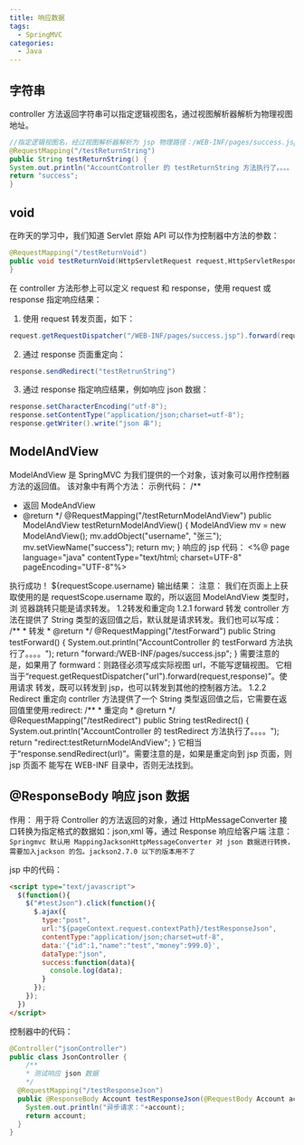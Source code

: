 ```yaml
---
title: 响应数据
tags:
  - SpringMVC
categories:
  - Java
---
```


## 字符串
controller 方法返回字符串可以指定逻辑视图名，通过视图解析器解析为物理视图地址。
``` Java
//指定逻辑视图名，经过视图解析器解析为 jsp 物理路径：/WEB-INF/pages/success.jsp
@RequestMapping("/testReturnString")
public String testReturnString() {
System.out.println("AccountController 的 testReturnString 方法执行了。。。。");
return "success";
}
```

## void 
在昨天的学习中，我们知道 Servlet 原始 API 可以作为控制器中方法的参数：
``` Java
@RequestMapping("/testReturnVoid")
public void testReturnVoid(HttpServletRequest request,HttpServletResponse response) throws Exception {
}
```
在 controller 方法形参上可以定义 request 和 response，使用 request 或 response 指定响应结果：
1. 使用 request 转发页面，如下：
``` Java
request.getRequestDispatcher("/WEB-INF/pages/success.jsp").forward(request,response);
```
2. 通过 response 页面重定向：
``` Java
response.sendRedirect("testRetrunString")
```
3. 通过 response 指定响应结果，例如响应 json 数据：
``` Java
response.setCharacterEncoding("utf-8");
response.setContentType("application/json;charset=utf-8");
response.getWriter().write("json 串");
```
## ModelAndView 
ModelAndView 是 SpringMVC 为我们提供的一个对象，该对象可以用作控制器方法的返回值。
该对象中有两个方法：
示例代码：
/**
* 返回 ModeAndView
* @return
*/
@RequestMapping("/testReturnModelAndView")
public ModelAndView testReturnModelAndView() {
ModelAndView mv = new ModelAndView();
mv.addObject("username", "张三");
mv.setViewName("success");
return mv;
}
响应的 jsp 代码：
<%@ page language="java" contentType="text/html; charset=UTF-8"
pageEncoding="UTF-8"%>
<!DOCTYPE html PUBLIC "-//W3C//DTD HTML 4.01 Transitional//EN"
"http://www.w3.org/TR/html4/loose.dtd">
<html>
<head>
<meta http-equiv="Content-Type" content="text/html; charset=UTF-8">
<title>执行成功</title>
</head>
<body>
执行成功！
${requestScope.username}
</body>
</html>
输出结果：
注意：
我们在页面上上获取使用的是 requestScope.username 取的，所以返回 ModelAndView 类型时，浏
览器跳转只能是请求转发。
1.2转发和重定向
1.2.1 forward 转发
controller 方法在提供了 String 类型的返回值之后，默认就是请求转发。我们也可以写成：
/**
* 转发
* @return
*/
@RequestMapping("/testForward")
public String testForward() {
System.out.println("AccountController 的 testForward 方法执行了。。。。");
return "forward:/WEB-INF/pages/success.jsp";
}
需要注意的是，如果用了 formward：则路径必须写成实际视图 url，不能写逻辑视图。
它相当于“request.getRequestDispatcher("url").forward(request,response)”。使用请求
转发，既可以转发到 jsp，也可以转发到其他的控制器方法。
1.2.2 Redirect 重定向
contrller 方法提供了一个 String 类型返回值之后，它需要在返回值里使用:redirect:
/**
* 重定向
* @return
*/
@RequestMapping("/testRedirect")
public String testRedirect() {
System.out.println("AccountController 的 testRedirect 方法执行了。。。。");
return "redirect:testReturnModelAndView";
}
它相当于“response.sendRedirect(url)”。需要注意的是，如果是重定向到 jsp 页面，则 jsp 页面不
能写在 WEB-INF 目录中，否则无法找到。

## @ResponseBody 响应 json 数据
作用：
用于将 Controller 的方法返回的对象，通过 HttpMessageConverter 接口转换为指定格式的数据如：json,xml 等，通过 Response 响应给客户端
注意：
`Springmvc 默认用 MappingJacksonHttpMessageConverter 对 json 数据进行转换，需要加入jackson 的包。jackson2.7.0 以下的版本用不了`

jsp 中的代码：
``` html
<script type="text/javascript">
  $(function(){
    $("#testJson").click(function(){
      $.ajax({
        type:"post",
        url:"${pageContext.request.contextPath}/testResponseJson",
        contentType:"application/json;charset=utf-8",
        data:'{"id":1,"name":"test","money":999.0}',
        dataType:"json",
        success:function(data){
          console.log(data);
        }
      });
    });
  })
</script>
```
控制器中的代码：
``` Java
@Controller("jsonController")
public class JsonController {
    /**
    * 测试响应 json 数据
    */
  @RequestMapping("/testResponseJson")
  public @ResponseBody Account testResponseJson(@RequestBody Account account) {
    System.out.println("异步请求："+account);
    return account;
  }
}
```